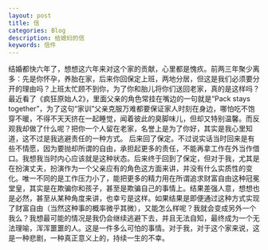 ```yaml
---
layout: post
title: 信
categories: Blog
description: 给媳妇的信
keywords: 信件
---
```

结婚都快六年了，想想这六年来对这个家的贡献，心里都是愧疚。前两三年聚少离多：先是你怀孕，养胎在家，后来你回保定上班，两地分居，但这是我们必须要分开的理由吗？上班太忙顾不到你，为了你和胎儿将你们送回老家，真的是这样吗？最近看了《疯狂原始人2》，里面父亲的角色常挂在嘴边的一句就是“Pack stays together”，为了这句“家训”父亲克服万难都要保证家人时刻在身边，哪怕吃不饱穿不暖，不得不天天挤在一起睡觉，闻着彼此的臭脚味儿，但却又特别温馨。而反观我却做了什么呢？把你一个人留在老家，名誉上是为了你好，其实是我心里知道，这不过是我逃避责任的一种方式。
后来回了保定。不过说实话当时回来是有些不情愿，因为要抛却所谓的自由，承担起更多的责任，不能再拿工作在外当作借口。我想我当时内心应该就是这种状态。后来终于回到了保定，但对于我，尤其是在扮演丈夫，扮演作为一个父亲应有的角色这方面来讲，并没有什么实质性的变化。唯一不同的是工作压力小了，能把更多的精力用在所谓追求财富自由这种冠冕堂皇，其实是在欺骗你和孩子，甚至是欺骗自己的事情上。结果差强人意，想想也是必然，甚至从某种角度来讲，也幸亏是这样。如果结果是即便通过这种方式实现了财富自由（当然这种事的概率微乎其微），又能怎么样呢？我就会变成另外一个我么？我想最可能的情况是我仍会继续逃避下去，并且无法自知，最终成为一个无法理喻，浑浑噩噩的人。这是一件多么可怕的事情。对于我，对于这个家来说，这是一种悲剧，一种真正意义上的，持续一生的不幸。
